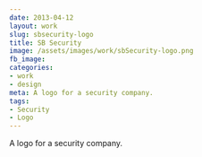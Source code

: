 ```yaml
---
date: 2013-04-12
layout: work
slug: sbsecurity-logo
title: SB Security
image: /assets/images/work/sbSecurity-logo.png
fb_image: 
categories:
- work
- design
meta: A logo for a security company.
tags: 
- Security
- Logo
---
```


A logo for a security company.
